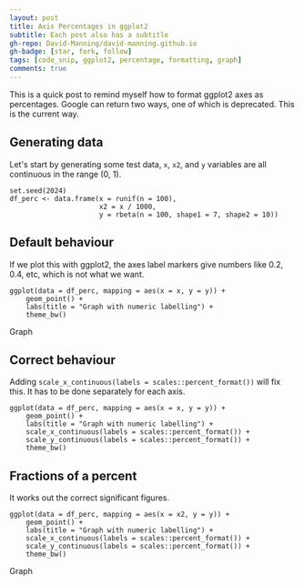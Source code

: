 ```yaml
---
layout: post
title: Axis Percentages in ggplot2
subtitle: Each post also has a subtitle
gh-repo: David-Manning/david-manning.github.io
gh-badge: [star, fork, follow]
tags: [code_snip, ggplot2, percentage, formatting, graph]
comments: true
---
```


This is a quick post to remind myself how to format ggplot2 axes as percentages. Google can return two ways, one of which is deprecated. This is the current way.

## Generating data
Let's start by generating some test data, `x`, `x2`, and `y` variables are all continuous in the range (0, 1).

```
set.seed(2024)
df_perc <- data.frame(x = runif(n = 100),
                      x2 = x / 1000,
                      y = rbeta(n = 100, shape1 = 7, shape2 = 10))
```

## Default behaviour

If we plot this with ggplot2, the axes label markers give numbers like 0.2, 0.4, etc, which is not what we want.
```
ggplot(data = df_perc, mapping = aes(x = x, y = y)) +
    geom_point() +
    labs(title = "Graph with numeric labelling") +
    theme_bw()
```

Graph

## Correct behaviour

Adding `scale_x_continuous(labels = scales::percent_format())` will fix this. It has to be done separately for each axis. 

```
ggplot(data = df_perc, mapping = aes(x = x, y = y)) +
    geom_point() +
    labs(title = "Graph with numeric labelling") +
    scale_x_continuous(labels = scales::percent_format()) +
    scale_y_continuous(labels = scales::percent_format()) +
    theme_bw()
```

## Fractions of a percent

It works out the correct significant figures.
```
ggplot(data = df_perc, mapping = aes(x = x2, y = y)) +
    geom_point() +
    labs(title = "Graph with numeric labelling") +
    scale_x_continuous(labels = scales::percent_format()) +
    scale_y_continuous(labels = scales::percent_format()) +
    theme_bw()
```

Graph

